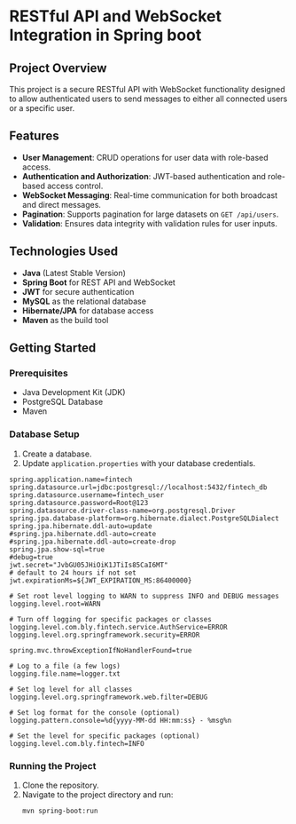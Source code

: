 # RESTful API and WebSocket Integration in Spring boot

## Project Overview

This project is a secure RESTful API with WebSocket functionality designed to allow authenticated users to send messages to either all connected users or a specific user.

## Features

- **User Management**: CRUD operations for user data with role-based access.
- **Authentication and Authorization**: JWT-based authentication and role-based access control.
- **WebSocket Messaging**: Real-time communication for both broadcast and direct messages.
- **Pagination**: Supports pagination for large datasets on `GET /api/users`.
- **Validation**: Ensures data integrity with validation rules for user inputs.

## Technologies Used

- **Java** (Latest Stable Version)
- **Spring Boot** for REST API and WebSocket
- **JWT** for secure authentication
- **MySQL** as the relational database
- **Hibernate/JPA** for database access
- **Maven** as the build tool

## Getting Started

### Prerequisites

- Java Development Kit (JDK)
- PostgreSQL Database
- Maven

### Database Setup

1. Create a database.
2. Update `application.properties` with your database credentials.

```properties
spring.application.name=fintech
spring.datasource.url=jdbc:postgresql://localhost:5432/fintech_db
spring.datasource.username=fintech_user
spring.datasource.password=Root@123
spring.datasource.driver-class-name=org.postgresql.Driver
spring.jpa.database-platform=org.hibernate.dialect.PostgreSQLDialect
spring.jpa.hibernate.ddl-auto=update
#spring.jpa.hibernate.ddl-auto=create
#spring.jpa.hibernate.ddl-auto=create-drop
spring.jpa.show-sql=true
#debug=true
jwt.secret="JvbGU05JHiOiK1JTiIs85CaI6MT"
# default to 24 hours if not set
jwt.expirationMs=${JWT_EXPIRATION_MS:86400000}

# Set root level logging to WARN to suppress INFO and DEBUG messages
logging.level.root=WARN

# Turn off logging for specific packages or classes
logging.level.com.bly.fintech.service.AuthService=ERROR
logging.level.org.springframework.security=ERROR

spring.mvc.throwExceptionIfNoHandlerFound=true

# Log to a file (a few logs)
logging.file.name=logger.txt

# Set log level for all classes
logging.level.org.springframework.web.filter=DEBUG

# Set log format for the console (optional)
logging.pattern.console=%d{yyyy-MM-dd HH:mm:ss} - %msg%n

# Set the level for specific packages (optional)
logging.level.com.bly.fintech=INFO
```
### Running the Project

1. Clone the repository.
2. Navigate to the project directory and run:
   ```bash
   mvn spring-boot:run
   

